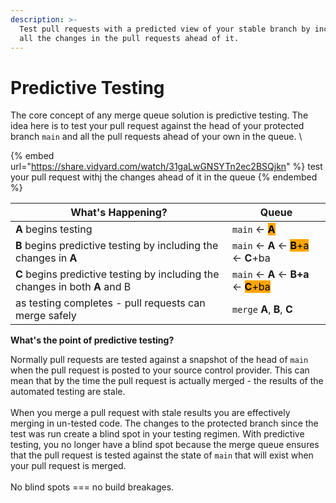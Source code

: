 ```yaml
---
description: >-
  Test pull requests with a predicted view of your stable branch by including
  all the changes in the pull requests ahead of it.
---
```


# Predictive Testing

The core concept of any merge queue solution is predictive testing. The idea here is to test your pull request against the head of your protected branch `main` and all the pull requests ahead of your own in the queue.  \


{% embed url="https://share.vidyard.com/watch/31gaLwGNSYTn2ec2BSQjkn" %}
test your pull request withj the changes ahead of it in the queue
{% endembed %}



<table><thead><tr><th width="331">What's Happening?</th><th>Queue</th></tr></thead><tbody><tr><td><strong>A</strong> begins testing</td><td><code>main</code> &#x3C;- <mark style="background-color:orange;"><strong>A</strong></mark></td></tr><tr><td><strong>B</strong> begins predictive testing by including the changes in <strong>A</strong></td><td><code>main</code> &#x3C;- <strong>A</strong> &#x3C;- <mark style="background-color:orange;"><strong>B</strong>+a</mark> &#x3C;- <strong>C</strong>+ba</td></tr><tr><td><strong>C</strong> begins predictive testing by including the changes in both <strong>A</strong> and B</td><td><code>main</code> &#x3C;- <strong>A</strong> &#x3C;- <strong>B+a</strong>  &#x3C;- <mark style="background-color:orange;"><strong>C</strong>+ba</mark></td></tr><tr><td>as testing completes - pull requests can merge safely</td><td><code>merge</code> <strong>A</strong>, <strong>B</strong>, <strong>C</strong></td></tr></tbody></table>

**What's the point of predictive testing?**

Normally pull requests are tested against a snapshot of the head of `main` when the pull request is posted to your source control provider. This can mean that by the time the pull request is actually merged - the results of the automated testing are stale. \
\
When you merge a pull request with stale results you are effectively merging in un-tested code. The changes to the protected branch since the test was run create a blind spot in your testing regimen. With predictive testing, you no longer have a blind spot because the merge queue ensures that the pull request is tested against the state of `main` that will exist when your pull request is merged. \
\
No blind spots === no build breakages.

